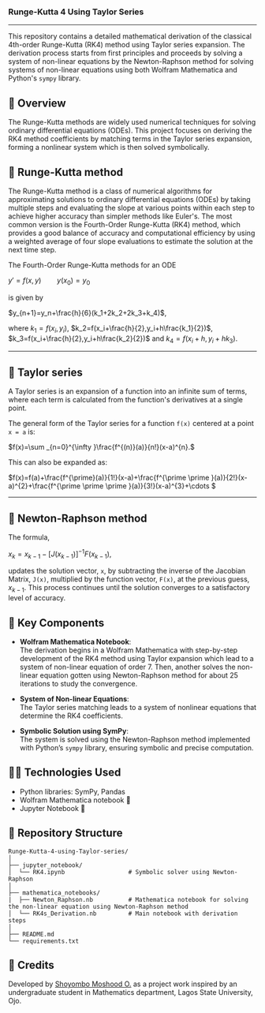 ### Runge-Kutta 4 Using Taylor Series
---
This repository contains a detailed mathematical derivation of the classical 4th-order Runge-Kutta (RK4) method using Taylor series expansion. The derivation process starts from first principles and proceeds by solving a system of non-linear equations by the Newton-Raphson method for solving systems of non-linear equations using both Wolfram Mathematica and Python's `sympy` library.


## 📘 Overview

The Runge-Kutta methods are widely used numerical techniques for solving ordinary differential equations (ODEs). This project focuses on deriving the RK4 method coefficients by matching terms in the Taylor series expansion, forming a nonlinear system which is then solved symbolically.

## 🔢 Runge-Kutta method

The Runge-Kutta method is a class of numerical algorithms for approximating solutions to ordinary differential equations (ODEs) by taking multiple steps and evaluating the slope at various points within each step to achieve higher accuracy than simpler methods like Euler's. The most common version is the Fourth-Order Runge-Kutta (RK4) method, which provides a good balance of accuracy and computational efficiency by using a weighted average of four slope evaluations to estimate the solution at the next time step. 

The Fourth-Order Runge-Kutta methods for an ODE

$y'=f(x,y) \qquad y(x_0)=y_0$

is given by

$y_{n+1}=y_n+\frac{h}{6}(k_1+2k_2+2k_3+k_4)$,

where $k_1=f(x_i,y_i)$, $k_2=f(x_i+\frac{h}{2},y_i+h\frac{k_1}{2})$, $k_3=f(x_i+\frac{h}{2},y_i+h\frac{k_2}{2})$ and $k_4=f(x_i+h,y_i+hk_3)$.

---

## 🔢 Taylor series

A Taylor series is an expansion of a function into an infinite sum of terms, where each term is calculated from the function's derivatives at a single point.

The general form of the Taylor series for a function `f(x)` centered at a point `x = a` is:

$f(x)=\sum _{n=0}^{\infty }\frac{f^{(n)}(a)}{n!}(x-a)^{n}.$

This can also be expanded as:

$f(x)=f(a)+\frac{f^{\prime}(a)}{1!}(x-a)+\frac{f^{\prime \prime }(a)}{2!}(x-a)^{2}+\frac{f^{\prime \prime \prime }(a)}{3!}(x-a)^{3}+\cdots $

---

## 🔢 Newton-Raphson method

The formula,

$x_k=x_{k-1}-[J(x_{k-1})]^{-1}F(x_{k-1})$,

updates the solution vector, `x`, by subtracting the inverse of the Jacobian Matrix, `J(x)`, multiplied by the function vector, `F(x)`, at the previous guess, $x_{k-1}$. This process continues until the solution converges to a satisfactory level of accuracy. 


## 🧮 Key Components

- **Wolfram Mathematica Notebook**:  
  The derivation begins in a Wolfram Mathematica with step-by-step development of the RK4 method using Taylor expansion which lead to a system of non-linear equation of order 7. Then, another solves the non-linear equation gotten using Newton-Raphson method for about 25 iterations to study the convergence. 

- **System of Non-linear Equations**:  
  The Taylor series matching leads to a system of nonlinear equations that determine the RK4 coefficients.

- **Symbolic Solution using SymPy**:  
  The system is solved using the Newton-Raphson method implemented with Python’s `sympy` library, ensuring symbolic and precise computation.


## 🧑‍💻 Technologies Used

- Python libraries: SymPy, Pandas
- Wolfram Mathematica notebook 📓
- Jupyter Notebook 📓


## 📂 Repository Structure
```
Runge-Kutta-4-using-Taylor-series/
│
├── jupyter_notebook/
│  └── RK4.ipynb                  # Symbolic solver using Newton-Raphson
│
├── mathematica_notebooks/
|  ├── Newton_Raphson.nb          # Mathematica notebook for solving the non-linear equation using Newton-Raphson method 
│  └── RK4s_Derivation.nb         # Main notebook with derivation steps
│
├── README.md
└── requirements.txt
```
## 🙌 Credits

Developed by [Shoyombo Moshood O.](https://linkedin.com/in/shoyombo-moshood-582003126/) as a project work inspired by an undergraduate student in Mathematics department, Lagos State University, Ojo.
